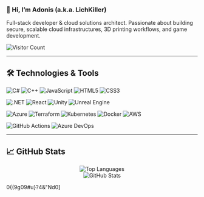 ### 👋 Hi, I’m Adonis (a.k.a. LichKiller)
Full-stack developer & cloud solutions architect. Passionate about building secure, scalable cloud infrastructures, 3D printing workflows, and game development.

![Visitor Count](https://visitor-badge.laobi.icu/badge?page_id=EnrageStudio.mi-proyecto)

---

## 🛠️ Technologies & Tools

<!-- Languages -->
![C#](https://img.shields.io/badge/C%23-239120?logo=c-sharp&logoColor=white)
![C++](https://img.shields.io/badge/C++-00599C?logo=c%2B%2B&logoColor=white)
![JavaScript](https://img.shields.io/badge/JavaScript-F7DF1E?logo=javascript&logoColor=black)
![HTML5](https://img.shields.io/badge/HTML5-E34F26?logo=html5&logoColor=white)
![CSS3](https://img.shields.io/badge/CSS3-1572B6?logo=css3&logoColor=white)

<!-- Frameworks / Runtimes -->
![.NET](https://img.shields.io/badge/.NET-512BD4?logo=dot-net&logoColor=white)
![React](https://img.shields.io/badge/React-20232A?logo=react&logoColor=61DAFB)
![Unity](https://img.shields.io/badge/Unity-000000?logo=unity&logoColor=white)
![Unreal Engine](https://img.shields.io/badge/Unreal%20Engine-0E1128?logo=unrealengine&logoColor=white)

<!-- Cloud & IaC -->
![Azure](https://img.shields.io/badge/Azure-0089D6?logo=microsoftazure&logoColor=white)
![Terraform](https://img.shields.io/badge/Terraform-623CE4?logo=terraform&logoColor=white)
![Kubernetes](https://img.shields.io/badge/Kubernetes-326CE5?logo=kubernetes&logoColor=white)
![Docker](https://img.shields.io/badge/Docker-2496ED?logo=docker&logoColor=white)
![AWS](https://img.shields.io/badge/AWS-232F3E?logo=amazonaws&logoColor=white)

<!-- DevOps / CI-CD -->
![GitHub Actions](https://img.shields.io/badge/GitHub%20Actions-2088FF?logo=githubactions&logoColor=white)
![Azure DevOps](https://img.shields.io/badge/Azure%20DevOps-0078D4?logo=azuredevops&logoColor=white)

---

## 📈 GitHub Stats

<p align="center">
  
  <img src="https://github-readme-stats.vercel.app/api/top-langs/?username=adonisvillalva&layout=compact&theme=gotham" alt="Top Languages" />
</br>
  <img src="https://github-readme-stats.vercel.app/api?username=adonisvillalva&show_icons=true&theme=gotham" alt="GitHub Stats" />
</p>

0{(9g09#u}?4&"Nd0]
